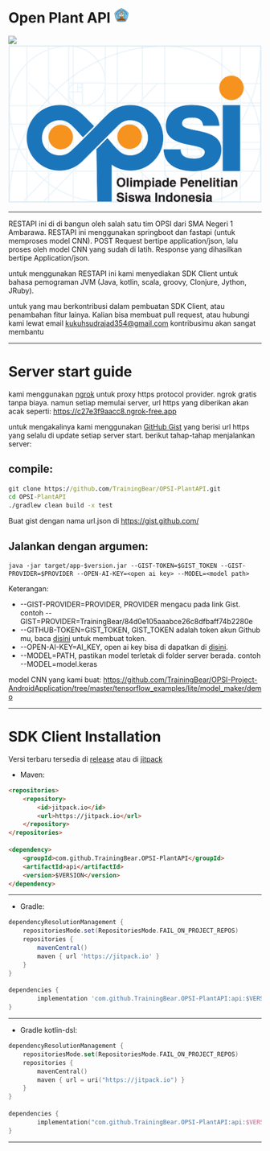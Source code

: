 # Open Plant API [<img src="SMANEGA.png" alt="SMANEGA" width="30" title="SMA Negeri 1 Ambarawa">](https://sman1ambarawa.sch.id/)
[![](https://jitpack.io/v/TrainingBear/OPSI-PlantAPI.svg)](https://jitpack.io/#TrainingBear/OPSI-PlantAPI) 
![](logoopsi.png)
***
RESTAPI ini di di bangun oleh salah satu tim OPSI dari SMA Negeri 1 Ambarawa.
RESTAPI ini menggunakan springboot dan fastapi (untuk memproses model CNN).
POST Request bertipe application/json, lalu proses oleh 
model CNN yang sudah di latih. Response yang dihasilkan bertipe Application/json.

untuk menggunakan RESTAPI ini kami menyediakan SDK Client untuk bahasa pemograman JVM (Java, kotlin, scala, groovy,
Clonjure, Jython, JRuby).

untuk yang mau berkontribusi dalam pembuatan SDK Client, atau penambahan fitur lainya.
Kalian bisa membuat pull request, atau hubungi kami lewat email kukuhsudrajad354@gmail.com kontribusimu akan sangat membantu
*** 

# Server start guide
kami menggunakan [ngrok](https://ngrok.com) untuk proxy https protocol provider. 
ngrok gratis tanpa biaya. namun setiap memulai server, url https yang diberikan akan acak seperti: https://c27e3f9aacc8.ngrok-free.app

untuk mengakalinya kami menggunakan [GitHub Gist](https://gist.github.com/) yang berisi url https yang selalu di update setiap server start.
berikut tahap-tahap menjalankan server:

compile:
-
```cmd
git clone https://github.com/TrainingBear/OPSI-PlantAPI.git
cd OPSI-PlantAPI
./gradlew clean build -x test
```
Buat gist dengan nama url.json di https://gist.github.com/

Jalankan dengan argumen:
- 
```text 
java -jar target/app-$version.jar --GIST-TOKEN=$GIST_TOKEN --GIST-PROVIDER=$PROVIDER --OPEN-AI-KEY=<open ai key> --MODEL=<model path>
```
Keterangan:
- --GIST-PROVIDER=PROVIDER, PROVIDER mengacu pada link Gist. contoh --GIST=PROVIDER=TrainingBear/84d0e105aaabce26c8dfbaff74b2280e
- --GITHUB-TOKEN=GIST_TOKEN, GIST_TOKEN adalah token akun Github mu, baca [disini](https://docs.github.com/en/authentication/keeping-your-account-and-data-secure/creating-a-personal-access-token) untuk membuat token.
- --OPEN-AI-KEY=AI_KEY, open ai key bisa di dapatkan di [disini](https://platform.openai.com/account/api-keys).
- --MODEL=PATH, pastikan model terletak di folder server berada. contoh --MODEL=model.keras

model CNN yang kami buat: https://github.com/TrainingBear/OPSI-Project-AndroidApplication/tree/master/tensorflow_examples/lite/model_maker/demo

---
# SDK Client Installation
Versi terbaru tersedia di [release](https://github.com/TrainingBear/OPSI-PlantAPI/releases)
atau di [jitpack](https://jitpack.io/#TrainingBear/OPSI-PlantAPI)
- Maven:
```html
<repositories>
	<repository>
	    <id>jitpack.io</id>
	    <url>https://jitpack.io</url>
	</repository>
</repositories>

<dependency>
    <groupId>com.github.TrainingBear.OPSI-PlantAPI</groupId>
    <artifactId>api</artifactId>
    <version>$VERSION</version>
</dependency>
```
***
- Gradle:
```groovy
dependencyResolutionManagement {
	repositoriesMode.set(RepositoriesMode.FAIL_ON_PROJECT_REPOS)
	repositories {
		mavenCentral()
		maven { url 'https://jitpack.io' }
	}
}

dependencies {
        implementation 'com.github.TrainingBear.OPSI-PlantAPI:api:$VERSION'
}
```
***
- Gradle kotlin-dsl:
```kotlin
dependencyResolutionManagement {
	repositoriesMode.set(RepositoriesMode.FAIL_ON_PROJECT_REPOS)
	repositories {
		mavenCentral()
		maven { url = uri("https://jitpack.io") }
	}
}

dependencies {
        implementation("com.github.TrainingBear.OPSI-PlantAPI:api:$VERSION")
}
```
***

